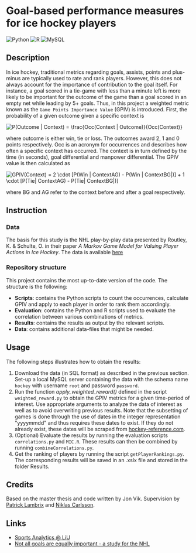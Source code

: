 # Goal-based performance measures for ice hockey players

![Python](https://img.shields.io/badge/python-3670A0?style=for-the-badge&logo=python&logoColor=ffdd54) ![R](https://img.shields.io/badge/r-%23276DC3.svg?style=for-the-badge&logo=r&logoColor=white) ![MySQL](https://img.shields.io/badge/MySQL-005C84?style=for-the-badge&logo=mysql&logoColor=white)

## Description

In ice hockey, traditional metrics regarding goals, assists, points and plus-minus are typically used to rate and rank players. However, this does not always account for the importance of contribution to the goal itself. For instance, a goal scored in a tie-game with less than a minute left is more likely to be important for the outcome of the game than a goal scored in an empty net while leading by 5+ goals. Thus, in this project a weighted metric known as the `Game Points Importance Value` (GPIV) is introduced. First, the probability of a given outcome given a specific context is

<img src="https://latex.codecogs.com/svg.image?P(Outcome&space;|&space;Context)&space;=&space;\frac{Occ(Context&space;|&space;Outcome)}{Occ(Context)}" title="P(Outcome | Context) = \frac{Occ(Context | Outcome)}{Occ(Context)}" />

where outcome is either win, tie or loss. The outcomes award 2, 1 and 0 points respectively. Occ is an acronym for occurrences and describes how often a specific context has occurred. The context is in turn defined by the time (in seconds), goal differential and manpower differential. The GPIV value is then calculated as

<img src="https://latex.codecogs.com/svg.image?GPIV(Context)&space;=&space;2&space;\cdot&space;[P(Win&space;|&space;ContextAG)&space;-&space;P(Win&space;|&space;ContextBG|)]&space;&plus;&space;1&space;\cdot&space;[P(Tie|&space;ContextAG)&space;-&space;P(Tie|&space;ContextBG|)]" title="GPIV(Context) = 2 \cdot [P(Win | ContextAG) - P(Win | ContextBG|)] + 1 \cdot [P(Tie| ContextAG) - P(Tie| ContextBG|)]" />

where BG and AG refer to the context before and after a goal respectively. 

## Instruction

### Data
The basis for this study is the NHL play-by-play data presented by Routley, K. & Schulte, O. in their paper _A Markov Game Model for Valuing Player Actions in Ice Hockey_. The data is available [here](https://www2.cs.sfu.ca/~oschulte/sports/)

### Repository structure

This project contains the most up-to-date version of the code. The structure is the following:
- **Scripts**: contains the Python scripts to count the occurrences, calculate GPIV and apply to each player in order to rank them accordingly.
- **Evaluation**: contains the Python and R scripts used to evaluate the correlation between various combinations of metrics.
- **Results**: contains the results as output by the relevant scripts.
- **Data**: contains additional data-files that might be needed. 

## Usage

The following steps illustrates how to obtain the results:

1. Download the data (in SQL format) as described in the previous section. Set-up a local MySQL server containing the data with the schema name `hockey` with username `root` and password `password`.
2. Run the function _apply_weighted_reward()_ defined in the script `weighted_reward.py` to obtain the GPIV metrics for a given time-period of interest. Use appropriate arguments to analyze the data of interest as well as to avoid overwriting previous results. Note that the subsetting of games is done through the use of dates in the integer representation "yyyymmdd" and thus requires these dates to exist. If they do not already exist, these dates will be scraped from [hockey-reference.com](https://www.hockey-reference.com).
3. (Optional) Evaluate the results by running the evaluation scripts `correlations.py` and `MIC.R`. These results can then be combined by running `combineCorrelations.py`.
4. Get the ranking of players by running the script `getPlayerRankings.py`. The corresponding results will be saved in an .xslx file and stored in the folder Results.

## Credits

Based on the master thesis and code written by Jon Vik. Supervision by [Patrick Lambrix](https://www.ida.liu.se/~patla00/) and [Niklas Carlsson](https://www.ida.liu.se/~nikca89/).

## Links
- [Sports Analytics @ LiU](https://www.ida.liu.se/research/sportsanalytics/)
- [Not all goals are equally important - a study for the NHL](https://www.ida.liu.se/~patla00/publications/MathSport2021-extended.pdf)

